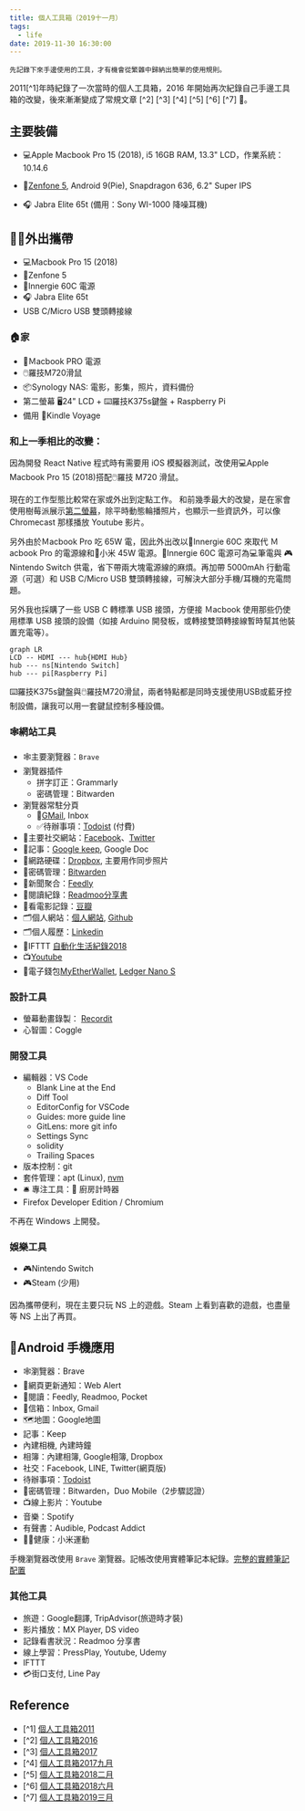 ```yaml
---
title: 個人工具箱（2019十一月）
tags:
  - life
date: 2019-11-30 16:30:00
---
```


`先記錄下來手邊使用的工具，才有機會從繁雜中歸納出簡單的使用規則。`

2011[^1]年時紀錄了一次當時的個人工具箱，2016 年開始再次紀錄自己手邊工具箱的改變，後來漸漸變成了常規文章 [^2] [^3] [^4] [^5] [^6] [^7] 🤹。

## 主要裝備

* :computer:Apple Macbook Pro 15 (2018), i5 16GB RAM, 13.3" LCD，作業系統：10.14.6

* :iphone:[Zenfone 5](https://www.asus.com/tw/Phone/ZenFone-5-ZE620KL/Tech-Specs/), Android 9(Pie), Snapdragon 636, 6.2" Super IPS

* :headphones: Jabra Elite 65t (備用：Sony WI-1000 降噪耳機)


## :walking_man:外出攜帶

* :computer:Macbook Pro 15 (2018)
* :iphone:Zenfone 5
* :electric_plug:Innergie 60C 電源
* :headphones: Jabra Elite 65t
* USB C/Micro USB 雙頭轉接線

### :house:家

* :electric_plug:Ｍacbook PRO 電源
* :computer_mouse:羅技M720滑鼠
* :package:Synology NAS: 電影，影集，照片，資料備份
* 第二螢幕 :desktop_computer:24" LCD + :keyboard:羅技K375s鍵盤 + Raspberry Pi
* 備用 :orange_book:Kindle Voyage

### 和上一季相比的改變：

因為開發 React Native 程式時有需要用 iOS 模擬器測試，改使用:computer:Apple Macbook Pro 15 (2018)搭配:computer_mouse:羅技 M720 滑鼠。

現在的工作型態比較常在家或外出到定點工作。
和前幾季最大的改變，是在家會使用樹莓派展示[第二螢幕](https://blog.gasolin.idv.tw/2019/11/13/second-screen)，除平時動態輪播照片，也顯示一些資訊外，可以像 Chromecast 那樣播放 Youtube 影片。

另外由於Ｍacbook Pro 吃 65W 電，因此外出改以:electric_plug:Innergie 60C 來取代 Ｍacbook Pro 的電源線和:electric_plug:小米 45W 電源。:electric_plug:Innergie 60C 電源可為:computer:筆電與 🎮Nintendo Switch 供電，省下帶兩大塊電源線的麻煩。再加帶 5000mAh 行動電源（可選）和 USB C/Micro USB 雙頭轉接線，可解決大部分手機/耳機的充電問題。

另外我也採購了一些 USB C 轉標準 USB 接頭，方便接 Ｍacbook 使用那些仍使用標準 USB 接頭的設備（如接 Arduino 開發板，或轉接雙頭轉接線暫時幫其他裝置充電等）。

```mermaid
graph LR
LCD -- HDMI --- hub{HDMI Hub}
hub --- ns[Nintendo Switch]
hub --- pi[Raspberry Pi]
```

:keyboard:羅技K375s鍵盤與:computer_mouse:羅技M720滑鼠，兩者特點都是同時支援使用USB或藍牙控制設備，讓我可以用一套鍵鼠控制多種設備。

### :spider_web:網站工具

* :spider_web:主要瀏覽器：`Brave`
* 瀏覽器插件
  - 拼字訂正：Grammarly
  - 密碼管理：Bitwarden
* 瀏覽器常駐分頁
  - :email:[GMail](http://mail.google.com/), Inbox
  - ✅待辦事項：[Todoist](https://todoist.com/) (付費)
* :busts_in_silhouette:主要社交網站：[Facebook](http://www.facebook.com/)、[Twitter](https://twitter.com/gasolin)
* :memo:記事：[Google keep](http://keep.google.com/), Google Doc
* :floppy_disk:網路硬碟：[Dropbox](http://www.dropbox.com/), 主要用作同步照片
* 🔑密碼管理：[Bitwarden](https://www.bitwarden.com/)
* :newspaper:新聞聚合：[Feedly](https://feedly.com/)
* :blue_book:閱讀紀錄：[Readmoo分享書](https://share.readmoo.com/mooer/lifaicqb9/bookshelf/gasolin/read)
* :movie_camera:看電影記錄：[豆瓣](http://www.douban.com/)
* :card_index_dividers:個人網站：[個人網站](http://www.gasolin.idv.tw), [Github](https://github.com/gasolin/blog/)
* :card_index_dividers:個人履歷：[Linkedin](https://www.linkedin.com/in/fredglin/)
* :link:IFTTT [自動化生活紀錄2018](https://blog.gasolin.idv.tw/2018/01/26/personal-automation-in-2018/)
* :tv:[Youtube](https://www.youtube.com/)
* :purse:電子錢包[MyEtherWallet](https://www.myetherwallet.com/), [Ledger Nano S](https://blog.gasolin.idv.tw/2017/12/26/setup_ledger_nano_on_linux/)


### 設計工具

* 螢幕動畫錄製： [Recordit](http://www.recordit.co/)
* 心智圖：Coggle

### 開發工具

* 編輯器：VS Code
  - Blank Line at the End
  - Diff Tool
  - EditorConfig for VSCode
  - Guides: more guide line
  - GitLens: more git info
  - Settings Sync
  - solidity
  - Trailing Spaces
* 版本控制：git
* 套件管理：apt (Linux), [nvm](https://github.com/creationix/nvm)
* :bellhop_bell: 專注工具：:tomato: 廚房計時器
* Firefox Developer Edition / Chromium

不再在 Windows 上開發。

### 娛樂工具

* 🎮Nintendo Switch
* 🎮Steam (少用)

因為攜帶便利，現在主要只玩 NS 上的遊戲。Steam 上看到喜歡的遊戲，也盡量等 NS 上出了再買。

## :iphone:Android 手機應用
* :spider_web:瀏覽器：Brave
* :bell:網頁更新通知：Web Alert
* :newspaper:閱讀：Feedly, Readmoo, Pocket
* :email:信箱：Inbox, Gmail
* :world_map:地圖：Google地圖
* 記事：Keep
* 內建相機, 內建時鐘
* 相簿：內建相簿, Google相簿, Dropbox
* 社交：Facebook, LINE, Twitter(網頁版)
* 待辦事項：[Todoist](https://play.google.com/store/apps/details?id=com.todoist)
* :closed_lock_with_key:密碼管理：Bitwarden，Duo Mobile（2步驟認證）
* :tv:線上影片：Youtube
* 音樂：Spotify
* 有聲書：Audible, Podcast Addict
* :walking_man:健康：小米運動

手機瀏覽器改使用 `Brave` 瀏覽器。記帳改使用實體筆記本紀錄。[完整的實體筆記配置](https://blog.gasolin.idv.tw/2019/02/23/handbook/)

### 其他工具

* 旅遊：Google翻譯, TripAdvisor(旅遊時才裝)
* 影片播放：MX Player, DS video
* 記錄看書狀況：Readmoo 分享書
* 線上學習：PressPlay, Youtube, Udemy
* IFTTT
* 💳街口支付, Line Pay

## Reference

* [^1] [個人工具箱2011](https://blog.gasolin.idv.tw/2013/01/02/%E5%80%8B%E4%BA%BA%E5%B7%A5%E5%85%B7%E7%AE%B12011/)
* [^2] [個人工具箱2016](https://blog.gasolin.idv.tw/2016/12/19/tooling-in-2016/)
* [^3] [個人工具箱2017](https://blog.gasolin.idv.tw/2017/02/02/tooling-in-2017/)
* [^4] [個人工具箱2017九月](https://blog.gasolin.idv.tw/2017/02/02/tooling-in-2017-sep/)
* [^5] [個人工具箱2018二月](https://blog.gasolin.idv.tw/2018/01/25/tooling-in-2018-feb/)
* [^6] [個人工具箱2018六月](https://blog.gasolin.idv.tw/2018/05/24/tooling-in-2018-jun/)
* [^7] [個人工具箱2019三月](https://blog.gasolin.idv.tw/2018/05/24/tooling-in-2019-Mar/)
